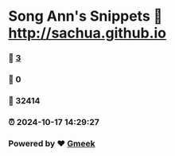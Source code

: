 # Song Ann's Snippets :link: http://sachua.github.io 
### :page_facing_up: [3](http://sachua.github.io/tag.html) 
### :speech_balloon: 0 
### :hibiscus: 32414 
### :alarm_clock: 2024-10-17 14:29:27 
### Powered by :heart: [Gmeek](https://github.com/Meekdai/Gmeek)
